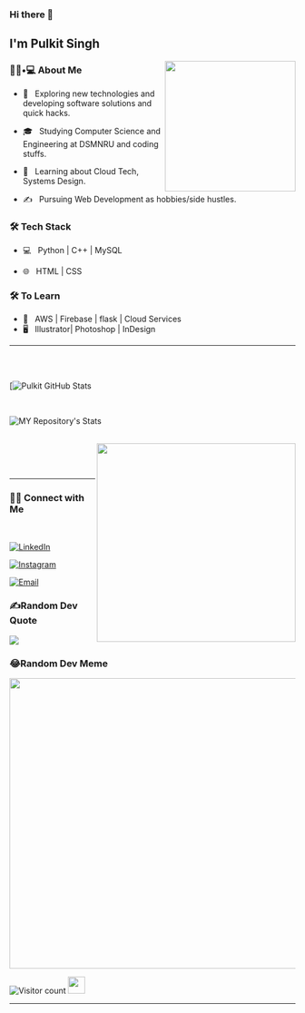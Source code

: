 ### Hi there 👋<h2> I'm Pulkit Singh </h2>

<img align='right' src="https://media.giphy.com/media/M9gbBd9nbDrOTu1Mqx/giphy.gif" width="230">

<h3> 👨🏻•💻 About Me </h3>



- 🤔 &nbsp; Exploring new technologies and developing software solutions and quick hacks.

- 🎓 &nbsp; Studying Computer Science and Engineering at DSMNRU and coding stuffs.

- 🌱 &nbsp; Learning about Cloud Tech, Systems Design.

- ✍️ &nbsp; Pursuing Web Development as hobbies/side hustles.



<h3>🛠 Tech Stack</h3>



- 💻 &nbsp; Python | C++ | MySQL

- 🌐 &nbsp; HTML | CSS 

<!--
- 🛢 &nbsp; MySQL | MongoDB
- 🔧 &nbsp; Git | Markdown | Selenium | Tidyverse
- 🖥 &nbsp; Illustrator| Photoshop | InDesign
-->



<h3>🛠 To Learn</h3>

- 🔧 &nbsp; AWS | Firebase | flask | Cloud Services
- 🖥 &nbsp; Illustrator| Photoshop | InDesign
<hr>



<br/><br/>

[![Pulkit GitHub Stats](https://github-readme-stats.anuraghazra1.vercel.app/api?username=PaulRonen&show_icons=true&include_all_commits=true&theme=radical)

<br/>

![MY Repository's Stats](https://github-readme-stats.vercel.app/api/top-langs/?username=PaulRonen&theme=blue-green)

<br/>

<img src="https://media.giphy.com/media/iIqmM5tTjmpOB9mpbn/giphy.gif" width="350" align='right'>



<br><br>



<hr>



<h3> 🤝🏻 Connect with Me </h3>

<br>



<p align="center">



<a href="https://www.linkedin.com/in/pulkit-singh-904105221/"><img alt="LinkedIn" src="https://img.shields.io/badge/LinkedIn-PULKIT%20SINGH-blue?style=flat-square&logo=linkedin"></a>

<a href="https://www.instagram.com/_pulkit.singh/"><img alt="Instagram" src="https://img.shields.io/badge/Instagram-_pulkit.singh-black?style=flat-square&logo=instagram"></a>

<a href="mailto:pulkit.singh920@gmail.com"><img alt="Email" src="https://img.shields.io/badge/Email-pulkit.singh920@gmail.com-blue?style=flat-square&logo=gmail"></a>

</p>


### ✍️Random Dev Quote
![](https://quotes-github-readme.vercel.app/api?type=vetical&theme=dark)

### 😂Random Dev Meme
<img src="https://random-memer.herokuapp.com/" width="512px"/>


![Visitor count](https://visitor-badge.laobi.icu/badge?page_id=PaulRonen.PaulRonen)   <img src="https://media.giphy.com/media/dxn6fRlTIShoeBr69N/giphy.gif" width="30">





<hr>
